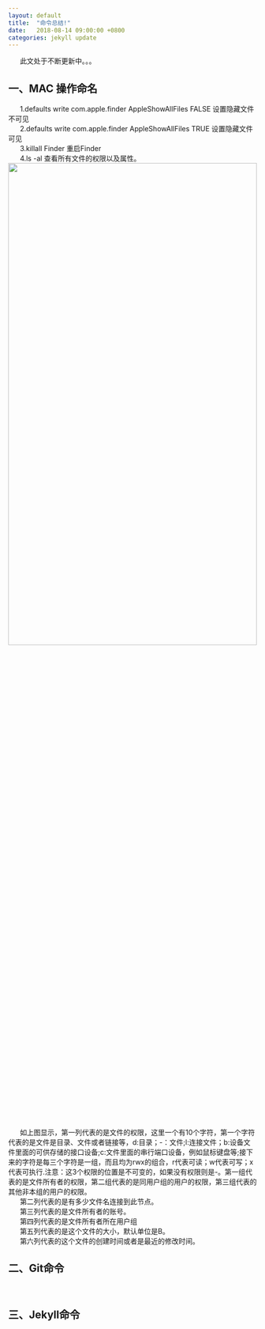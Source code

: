 ```yaml
---
layout: default
title:  "命令总结!"
date:   2018-08-14 09:00:00 +0800
categories: jekyll update
---
```

&nbsp;&nbsp;&nbsp;&nbsp;&nbsp;&nbsp;此文处于不断更新中。。。
<h2>一、MAC 操作命名</h2>
&nbsp;&nbsp;&nbsp;&nbsp;&nbsp;&nbsp;1.defaults write com.apple.finder AppleShowAllFiles FALSE   设置隐藏文件不可见	
<br>&nbsp;&nbsp;&nbsp;&nbsp;&nbsp;&nbsp;2.defaults write com.apple.finder AppleShowAllFiles TRUE   设置隐藏文件可见
<br>&nbsp;&nbsp;&nbsp;&nbsp;&nbsp;&nbsp;3.killall Finder  重启Finder 
<br>&nbsp;&nbsp;&nbsp;&nbsp;&nbsp;&nbsp;4.ls -al 查看所有文件的权限以及属性。 
<img src="https://xukaizhong188.github.io/xukaizhong.github.io/assets/postImages/2018-0814/pic1.jpg" width = "100%" height = "50%"  />
<br>&nbsp;&nbsp;&nbsp;&nbsp;&nbsp;&nbsp;如上图显示，第一列代表的是文件的权限，这里一个有10个字符，第一个字符代表的是文件是目录、文件或者链接等，d:目录；-：文件;l:连接文件；b:设备文件里面的可供存储的接口设备;c:文件里面的串行端口设备，例如鼠标键盘等;接下来的字符是每三个字符是一组，而且均为rwx的组合，r代表可读；w代表可写；x代表可执行.注意：这3个权限的位置是不可变的，如果没有权限则是-。第一组代表的是文件所有者的权限，第二组代表的是同用户组的用户的权限，第三组代表的其他非本组的用户的权限。
<br>&nbsp;&nbsp;&nbsp;&nbsp;&nbsp;&nbsp;第二列代表的是有多少文件名连接到此节点。
<br>&nbsp;&nbsp;&nbsp;&nbsp;&nbsp;&nbsp;第三列代表的是文件所有者的账号。
<br>&nbsp;&nbsp;&nbsp;&nbsp;&nbsp;&nbsp;第四列代表的是文件所有者所在用户组
<br>&nbsp;&nbsp;&nbsp;&nbsp;&nbsp;&nbsp;第五列代表的是这个文件的大小，默认单位是B。
<br>&nbsp;&nbsp;&nbsp;&nbsp;&nbsp;&nbsp;第六列代表的这个文件的创建时间或者是最近的修改时间。

<h2>二、Git命令</h2>
&nbsp;&nbsp;&nbsp;&nbsp;&nbsp;&nbsp;
<h2>三、Jekyll命令</h2>
&nbsp;&nbsp;&nbsp;&nbsp;&nbsp;&nbsp;



